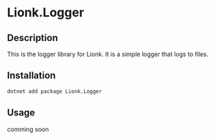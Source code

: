 # Lionk.Logger

## Description
This is the logger library for Lionk. It is a simple logger that logs to files.

## Installation
```bash
dotnet add package Lionk.Logger
```

## Usage
comming soon